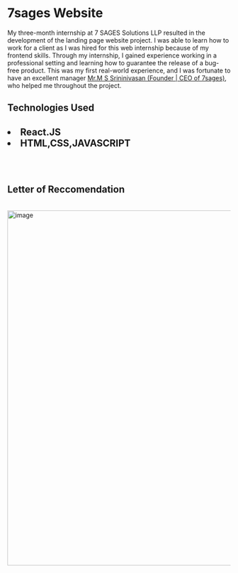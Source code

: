 <h1>7sages Website</h1>
<p>My three-month internship at 7 SAGES Solutions LLP resulted in the development of the landing page website project. I was able to learn how to work for a client as I was hired for this web internship because of my frontend skills. Through my internship, I gained experience working in a professional setting and learning how to guarantee the release of a bug-free product. This was my first real-world experience, and I was fortunate to have an excellent manager <a href="https://www.linkedin.com/in/srinivasan-m-s-b179b617/">Mr.M S Srininivasan (Founder | CEO of 7sages)</a>, who helped me throughout the project.
<br/>

  <h2>Technologies Used<h2>
     <li>React.JS</li>
     <li>HTML,CSS,JAVASCRIPT</li>
    
 <br/>
 <br/>
<h2>Letter of Reccomendation</h2>
<br/>
<img width="800px" alt="image" src="https://user-images.githubusercontent.com/96938880/217310456-d1aee983-b62f-411b-9d63-94529d757d60.png">
